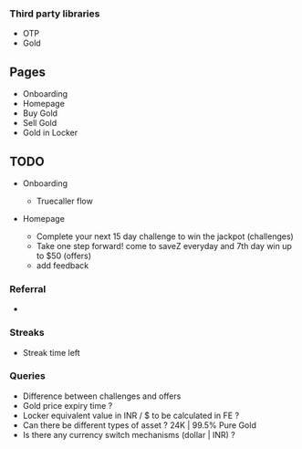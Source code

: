 ### Third party libraries

- OTP
- Gold

## Pages

- Onboarding
- Homepage
- Buy Gold
- Sell Gold
- Gold in Locker

## TODO

- Onboarding

  - Truecaller flow

- Homepage
  - Complete your next 15 day challenge to win the jackpot (challenges)
  - Take one step forward! come to saveZ everyday and 7th day win up to $50 (offers)
  - add feedback

### Referral

-

### Streaks

- Streak time left

### Queries

- Difference between challenges and offers
- Gold price expiry time ?
- Locker equivalent value in INR / $ to be calculated in FE ?
- Can there be different types of asset ? 24K | 99.5% Pure Gold
- Is there any currency switch mechanisms (dollar | INR) ?

